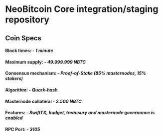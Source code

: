 # NeoBitcoin Core integration/staging repository

## Coin Specs
#### Block times: - *1 minute*
#### Maximum supply: - *49.999.999 NBTC*
#### Consensus mechanism: - *Proof-of-Stake (85% masternodes, 15% stakers)*
#### Algorithm: - *Quark-hash*
#### Masternode collateral - *2.500 NBTC*  
#### Features: - *SwiftTX, budget, treausury and masternode governance is enabled*
#### RPC Port: - *3105*
